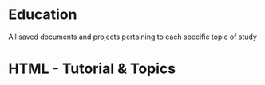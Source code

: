# Education
All saved documents and projects pertaining to each specific topic of study

# HTML - Tutorial & Topics


